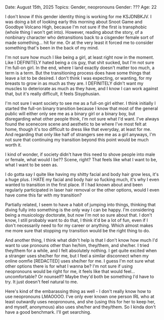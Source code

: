 Date: August 15th, 2025
Topics: Gender, neopronouns
Gender: ???
Age: 22

I don't know if this gender identity thing is working for me KSJDNBKJV. I was doing a bit of looking early this morning about Snoot Game and Goodbye Volcano High, because I'm not sure if the first is transphobic (whole thing I won't get into). However, reading about the story, of a nonbinary character who detransitions back to a cisgender female sort of made something... hit for me. Or at the very least it forced me to consider something that's been in the back of my mind.

I'm not sure how much I like being a girl, at least right now in the moment. Like I DEFINITELY hated being a cis guy, that shit sucked, but I'm not sure I'm full-on girl. In the end, where I land exactly doesn't matter too much, a term is a term. But the transitioning process does have some things that leave a lot to be desired. I don't think I was expecting, or wanting, for my breasts to grow in as much as they are. I DEFINITELY didn't want my muscles to deteriorate as much as they have, and I know I can work against that, but it's really difficult, it feels Sisyphusian. 

I'm not sure I want society to see me as a full-on girl either. I think initially I started the full-on binary transition because I know that most of the general public will either only see me as a binary girl or a binary boy, but disregarding what other people think, I'm not sure what I'd want. I've always found the scenecore scene and aesthetic to be where I've most felt at home, though it's too difficult to dress like that everyday, at least for me. And regarding that only like half of strangers see me as a girl anyways, I'm not sure that continuing my transition beyond this point would be much worth it. 

I kind of wonder, if society didn't have this need to shove people into male or female, what would I be?? Scene, right? That feels like what I want to be, what I want to be seen as. 

I do gotta say I quite like having my shitty facial and body hair grow less, it's a huge plus. I HATE my facial and body hair so fucking much, it's why I even wanted to transition in the first place. If I had known about and been regularly participated in laser hair removal or the other options, would I even have come this far with my transition? 

Partially related, I seem to have a habit of jumping into things, thinking that diving fully into something is the only way I can be happy. I'm considering being a musicology doctorate, but now I'm not so sure about that. I don't know, I still probably want to do that, I think it'd be a lot of fun, even if I don't necessarily need to for my career or anything. Which almost makes me more sure that stopping my transition would be the right thing to do.

And another thing, I think what didn't help is that I don't know how much I'd want to use pronouns other than he/him, they/them, and she/her. I tried they/them for a while, and I felt absolutely nothing. I get quite excited when a stranger uses she/her for me, but I feel a similar disconnect when my online oomfie [REDACTED] uses she/her for me. I guess I'm not sure what other options there is for what I wanna be? I'm not sure if using neopronouns would be right for me, it feels like that would feel... uncomfortable? Or nounself? Maybe they'd both be something I'd have to try. It just doesn't feel natural to me. 

Here's kind of the embarassing thing as well - I don't really know how to use neopronouns LMAOOOO. I've only ever known one person IRL who at least outwardly uses neopronouns, and she (using this for her to keep her, and myself, anonymous) also uses she/her and they/them. So I kinda don't have a good benchmark. I'll get searching.
